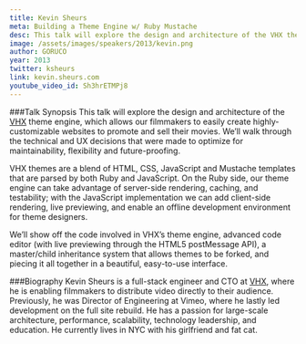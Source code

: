 ```yaml
---
title: Kevin Sheurs
meta: Building a Theme Engine w/ Ruby Mustache
desc: This talk will explore the design and architecture of the VHX theme engine, which allows our filmmakers to easily create highly-customizable websites to promote and sell their movies.
image: /assets/images/speakers/2013/kevin.png
author: GORUCO
year: 2013
twitter: ksheurs
link: kevin.sheurs.com
youtube_video_id: Sh3hrETMPj8
---
```


###Talk Synopsis
This talk will explore the design and architecture of the [VHX](http://vhx.tv) theme engine, which allows our filmmakers to easily create highly-customizable websites to promote and sell their movies. We’ll walk through the technical and UX decisions that were made to optimize for maintainability, flexibility and future-proofing.

VHX themes are a blend of HTML, CSS, JavaScript and Mustache templates that are parsed by both Ruby and JavaScript. On the Ruby side, our theme engine can take advantage of server-side rendering, caching, and testability; with the JavaScript implementation we can add client-side rendering, live previewing, and enable an offline development environment for theme designers.

We’ll show off the code involved in VHX’s theme engine, advanced code editor (with live previewing through the HTML5 postMessage API), a master/child inheritance system that allows themes to be forked, and piecing it all together in a beautiful, easy-to-use interface.

###Biography
Kevin Sheurs is a full-stack engineer and CTO at [VHX](http://vhx.tv), where he is enabling filmmakers to distribute video directly to their audience. Previously, he was Director of Engineering at Vimeo, where he lastly led development on the full site rebuild. He has a passion for large-scale architecture, performance, scalability, technology leadership, and education. He currently lives in NYC with his girlfriend and fat cat.
